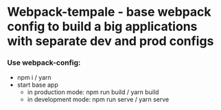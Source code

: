 # Webpack-tempale - base webpack config to build a big applications with separate dev and prod configs 

### Use webpack-config:
  * npm i / yarn 
  * start base app
    * in production mode: npm run build / yarn build
    * in development mode: npm run serve / yarn serve
  
